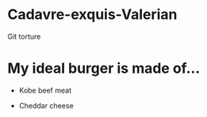 # Cadavre-exquis-Valerian
Git torture

# **My ideal burger is made of...**
 
* Kobe beef meat

* Cheddar cheese